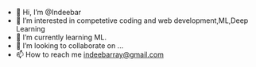 - 👋 Hi, I’m @Indeebar
- 👀 I’m interested in competetive coding and web development,ML,Deep Learning
- 🌱 I’m currently learning ML.
- 💞️ I’m looking to collaborate on ...
- 📫 How to reach me indeebarray@gmail.com

<!---
Indeebar/Indeebar is a ✨ special ✨ repository because its `README.md` (this file) appears on your GitHub profile.
You can click the Preview link to take a look at your changes.
--->
